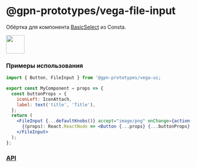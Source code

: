 # @gpn-prototypes/vega-file-input

Обёртка для компонента [BasicSelect](https://consta-uikit.vercel.app/?path=/story/components-filefield--playground) из Consta.

<img src="docs/pic-1.png" height="50">

### Примеры использования

```jsx
import { Button, FileInput } from '@gpn-prototypes/vega-ui;

export const MyComponent = props => {
  const buttonProps = {
    iconLeft: IconAttach,
    label: text('title', 'Title'),
  };
  return (
    <FileInput {...defaultKnobs()} accept="image/png" onChange={action('Файлы выбраны')}>
      {(props): React.ReactNode => <Button {...props} {...buttonProps} />}
    </FileInput>
  );
};
```

### [API](https://consta-uikit.vercel.app/?path=/docs/components-filefield--playground)
